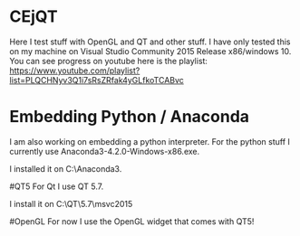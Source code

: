 # CEjQT
Here I test stuff with OpenGL and QT and other stuff. I have only tested this on my machine on Visual Studio Community 2015 Release x86/windows 10.
You can see progress on youtube here is the playlist: https://www.youtube.com/playlist?list=PLQCHNyv3Q1i7sRsZRfak4yGLfkoTCABvc

# Embedding Python / Anaconda
I am also working on embedding a python interpreter.
For the python stuff I currently use Anaconda3-4.2.0-Windows-x86.exe.

I installed it on C:\Anaconda3.


#QT5
For Qt I use QT 5.7.

I install it on C:\QT\5.7\msvc2015

#OpenGL
For now I use the OpenGL widget that comes with QT5!
